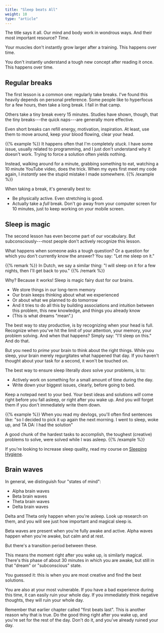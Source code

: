 ```yaml
---
title: "Sleep beats All"
weight: 10
type: "article"
---
```


The title says it all. Our mind and body work in wondrous ways. And their most important resource? _Time_.

Your muscles don't instantly grow larger after a training. This happens over time.

You don't instantly understand a tough new concept after reading it once. This happens over time.

## Regular breaks

The first lesson is a common one: regularly take breaks. I've found this heavily depends on personal preference. Some people like to hyperfocus for a few hours, then take a long break. I fall in that camp. 

Others take a tiny break every 15 minutes. Studies have shown, though, that the tiny breaks---the quick naps---are generally more effective.

Even short breaks can refill energy, motivation, inspiration. At least, use them to move around, keep your blood flowing, clear your head.

{{% example %}}
It happens often that I'm completely _stuck_. I have some issue, usually related to programming, and I just don't understand why it doesn't work. Trying to force a solution often yields nothing.

Instead, walking around for a minute, grabbing something to eat, watching a 10 minute YouTube video, does the trick. When my eyes first meet my code again, I _instantly_ see the stupid mistake I made somewhere.
{{% /example %}}

When taking a break, it's generally best to:

* Be physically active. Even stretching is good.
* Actually take a _full_ break. Don't go away from your computer screen for 10 minutes, just to keep working on your mobile screen.

## Sleep is magic

The second lesson has even become part of our vocabulary. But subconsciously---most people don't actively recognize this lesson.

What happens when someone asks a tough question? Or a question for which you don't currently know the answer? You say: "Let me sleep on it."

{{% remark %}}
In Dutch, we say a similar thing: "I will sleep on it for a few nights, then I'll get back to you."
{{% /remark %}}

Why? Because it works! Sleep is magic fairy dust for our brains.

* We store things in our long-term memory
* Our brain keeps thinking about what we experienced
* Or about what we planned to do tomorrow
* And it tries to do all this by building associations and intuition between this problem, this new knowledge, and things you already know
* (This is what dreams "mean".)

The best way to stay productive, is by recognizing when your head is full. Recognize when you've hit the limit of your attention, your memory, your problem solving. And when that happens? Simply say: "I'll sleep on this." And do that.

But you need to _prime_ your brain to think about the right things. While you sleep, your brain merely regurgitates what happened that day. If you haven't thought about your task for a second, it won't be touched on.

The best way to ensure sleep literally _does_ solve your problems, is to:

* Actively work on something for a small amount of time during the day.
* Write down your biggest issues, clearly, before going to bed.

Keep a notepad next to your bed. Your best ideas and solutions _will_ come right before you fall asleep, or right after you wake up. And you _will_ forget them if you don't immediately write them down.

{{% example %}}
When you read my devlogs, you'll often find sentences like: "so I decided to pick it up again the next morning. I went to sleep, woke up, and TA DA: I had the solution"

A good chunk of the hardest tasks to accomplish, the toughest (creative) problems to solve, were solved while I was asleep.
{{% /example %}}

If you're looking to increase sleep quality, read my course on [Sleeping Hygiene](../../fitness-health/sleeping-hygiene/).

## Brain waves

In general, we distinguish four "states of mind":

* Alpha brain waves
* Beta brain waves
* Theta brain waves
* Delta brain waves

Delta and Theta only happen when you're asleep. Look up research on them, and you will see just how important and magical sleep is.

Beta waves are present when you're fully awake and active. Alpha waves happen when you're awake, but calm and at rest.

But there's a transition period between these.

This means the moment right after you wake up, is similarly magical. There's this phase of about 30 minutes in which you are awake, but still in that "dream" or "subconscious" state.

You guessed it: this is when you are most creative and find the best solutions.

You are also at your most vulnerable. If you have a bad experience during this time, it can easily ruin your whole day. If you immediately think negative thoughts, they will ruin your whole day.

Remember that earlier chapter called "first beats last". This is another reason why that is true. Do the good thing right after you wake up, and you're set for the rest of the day. Don't do it, and you've already ruined your day.
